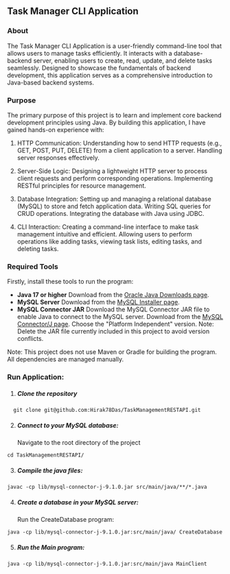 ## Task Manager CLI Application

### About

The Task Manager CLI Application is a user-friendly command-line tool that allows users to manage tasks efficiently. It interacts with a database-backend server, enabling users to create, read, update, and delete tasks seamlessly. Designed to showcase the fundamentals of backend development, this application serves as a comprehensive introduction to Java-based backend systems.

### Purpose

The primary purpose of this project is to learn and implement core backend development principles using Java. By building this application, I have gained hands-on experience with:

1. HTTP Communication:
   Understanding how to send HTTP requests (e.g., GET, POST, PUT, DELETE) from a client application to a server.
   Handling server responses effectively.

2. Server-Side Logic:
   Designing a lightweight HTTP server to process client requests and perform corresponding operations.
   Implementing RESTful principles for resource management.

3. Database Integration:
   Setting up and managing a relational database (MySQL) to store and fetch application data.
   Writing SQL queries for CRUD operations.
   Integrating the database with Java using JDBC.

4. CLI Interaction:
   Creating a command-line interface to make task management intuitive and efficient.
   Allowing users to perform operations like adding tasks, viewing task lists, editing tasks, and deleting tasks.

### Required Tools

Firstly, install these tools to run the program:

- **Java 17 or higher**
  Download from the [Oracle Java Downloads page](https://www.oracle.com/java/technologies/downloads/).
- **MySQL Server**
  Download from the [MySQL Installer page](https://dev.mysql.com/downloads/installer/).
- **MySQL Connector JAR**
  Download the MySQL Connector JAR file to enable Java to connect to the MySQL server.
  Download from the [MySQL Connector/J page](https://dev.mysql.com/downloads/connector/j/). Choose the "Platform Independent" version.
  Note: Delete the JAR file currently included in this project to avoid version conflicts.

Note: This project does not use Maven or Gradle for building the program. All dependencies are managed manually.

### **Run Application**:

1. ##### Clone the repository

```
  git clone git@github.com:Hirak78Das/TaskManagementRESTAPI.git
```

2. ##### Connect to your MySQL database:
   Navigate to the root directory of the project

```
cd TaskManagementRESTAPI/
```

3. ##### Compile the java files:

```
javac -cp lib/mysql-connector-j-9.1.0.jar src/main/java/**/*.java
```

4. ##### Create a database in your MySQL server:
   Run the CreateDatabase program:

```
java -cp lib/mysql-connector-j-9.1.0.jar:src/main/java/ CreateDatabase

```

5. ##### Run the Main program:

```
java -cp lib/mysql-connector-j-9.1.0.jar:src/main/java MainClient
```
